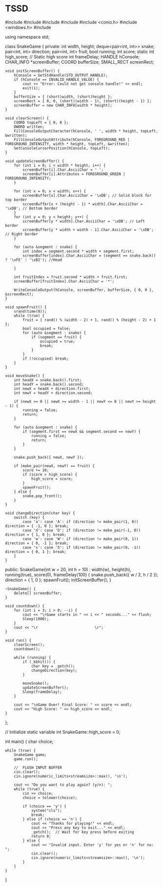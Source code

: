 # TSSD

#include <iostream>
#include <deque>
#include <chrono>
#include <cstdlib>
#include <conio.h>
#include <windows.h>
#include <limits>

using namespace std;

class SnakeGame {
private:
    int width, height;
    deque<pair<int, int>> snake;
    pair<int, int> direction;
    pair<int, int> fruit;
    bool running;
    int score;
    static int high_score;  // Static high score
    int frameDelay;
    HANDLE hConsole;
    CHAR_INFO *screenBuffer;
    COORD bufferSize;
    SMALL_RECT screenRect;

    void initScreenBuffer() {
        hConsole = GetStdHandle(STD_OUTPUT_HANDLE);
        if (hConsole == INVALID_HANDLE_VALUE) {
            cout << "Error: Could not get console handle!" << endl;
            exit(1);
        }
        bufferSize = { (short)width, (short)height };
        screenRect = { 0, 0, (short)(width - 1), (short)(height - 1) };
        screenBuffer = new CHAR_INFO[width * height];
    }

    void clearScreen() {
        COORD topLeft = { 0, 0 };
        DWORD written;
        FillConsoleOutputCharacter(hConsole, ' ', width * height, topLeft, &written);
        FillConsoleOutputAttribute(hConsole, FOREGROUND_RED | FOREGROUND_INTENSITY, width * height, topLeft, &written);
        SetConsoleCursorPosition(hConsole, topLeft);
    }

    void updateScreenBuffer() {
        for (int i = 0; i < width * height; i++) {
            screenBuffer[i].Char.AsciiChar = ' ';
            screenBuffer[i].Attributes = FOREGROUND_GREEN | FOREGROUND_INTENSITY;
        }

        for (int x = 0; x < width; x++) {
            screenBuffer[x].Char.AsciiChar = '\xDB'; // Solid block for top border
            screenBuffer[x + (height - 1) * width].Char.AsciiChar = '\xDB'; // Bottom border
        }
        for (int y = 0; y < height; y++) {
            screenBuffer[y * width].Char.AsciiChar = '\xDB'; // Left border
            screenBuffer[y * width + width - 1].Char.AsciiChar = '\xDB'; // Right border
        }

        for (auto &segment : snake) {
            int index = segment.second * width + segment.first;
            screenBuffer[index].Char.AsciiChar = (segment == snake.back() ? '\xFE' : '\xB2'); //Head

        }

        int fruitIndex = fruit.second * width + fruit.first;
        screenBuffer[fruitIndex].Char.AsciiChar = '*';

        WriteConsoleOutput(hConsole, screenBuffer, bufferSize, { 0, 0 }, &screenRect);
    }

    void spawnFruit() {
        srand(time(0));
        while (true) {
            fruit = { rand() % (width - 2) + 1, rand() % (height - 2) + 1 };
            bool occupied = false;
            for (auto &segment : snake) {
                if (segment == fruit) {
                    occupied = true;
                    break;
                }
            }
            if (!occupied) break;
        }
    }

    void moveSnake() {
        int headX = snake.back().first;
        int headY = snake.back().second;
        int newX = headX + direction.first;
        int newY = headY + direction.second;

        if (newX <= 0 || newX >= width - 1 || newY <= 0 || newY >= height - 1) {
            running = false;
            return;
        }

        for (auto &segment : snake) {
            if (segment.first == newX && segment.second == newY) {
                running = false;
                return;
            }
        }

        snake.push_back({ newX, newY });

        if (make_pair(newX, newY) == fruit) {
            score += 10;
            if (score > high_score) {
                high_score = score;
            }
            spawnFruit();
        } else {
            snake.pop_front();
        }
    }

    void changeDirection(char key) {
        switch (key) {
            case 'a': case 'A': if (direction != make_pair(1, 0)) direction = { -1, 0 }; break;
            case 'd': case 'D': if (direction != make_pair(-1, 0)) direction = { 1, 0 }; break;
            case 'w': case 'W': if (direction != make_pair(0, 1)) direction = { 0, -1 }; break;
            case 's': case 'S': if (direction != make_pair(0, -1)) direction = { 0, 1 }; break;
        }
    }

public:
    SnakeGame(int w = 20, int h = 10) : width(w), height(h), running(true), score(0), frameDelay(100) {
        snake.push_back({ w / 2, h / 2 });
        direction = { 1, 0 };
        spawnFruit();
        initScreenBuffer();
    }

    ~SnakeGame() {
        delete[] screenBuffer;
    }

    void countdown() {
        for (int i = 3; i > 0; --i) {
            cout << "\rGame starts in " << i << " seconds..." << flush;
            Sleep(1000);
        }
        cout << "\r                          \r";
    }

    void run() {
        clearScreen();
        countdown();

        while (running) {
            if (_kbhit()) {
                char key = _getch();
                changeDirection(key);
            }

            moveSnake();
            updateScreenBuffer();
            Sleep(frameDelay);
        }

        cout << "\nGame Over! Final Score: " << score << endl;
        cout << "High Score: " << high_score << endl;
    }
};

//  Initialize static variable
int SnakeGame::high_score = 0;

int main() {
    char choice;

    while (true) {
        SnakeGame game;
        game.run();

        //  FLUSH INPUT BUFFER
        cin.clear();
        cin.ignore(numeric_limits<streamsize>::max(), '\n');

        cout << "Do you want to play again? (y/n): ";
        while (true) {
            cin >> choice;
            choice = tolower(choice);

            if (choice == 'y') {
                system("cls");
                break;
            } else if (choice == 'n') {
                cout << "Thanks for playing!" << endl;
                cout << "Press any key to exit..." << endl;
                _getch();  // Wait for key press before exiting
                return 0;
            } else {
                cout << "Invalid input. Enter 'y' for yes or 'n' for no: ";
                cin.clear();
                cin.ignore(numeric_limits<streamsize>::max(), '\n');
            }
        }
    }
}
